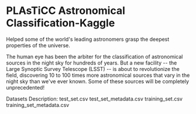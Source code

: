 # PLAsTiCC Astronomical Classification-Kaggle
 
Helped some of the world's leading astronomers grasp the deepest properties of the universe.

The human eye has been the arbiter for the classification of astronomical sources in the night sky for hundreds of years. But a new facility -- the Large Synoptic Survey Telescope (LSST) -- is about to revolutionize the field, discovering 10 to 100 times more astronomical sources that vary in the night sky than we've ever known. Some of these sources will be completely unprecedented!

Datasets Description:
	test_set.csv
	test_set_metadata.csv
	training_set.csv
	training_set_metadata.csv
	
